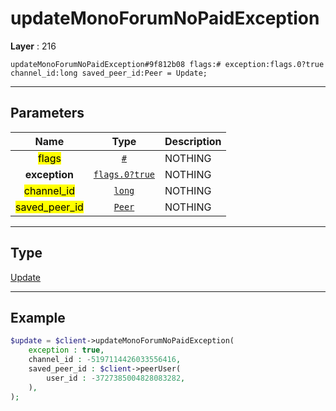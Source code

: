 # updateMonoForumNoPaidException

**Layer** : 216

```tl
updateMonoForumNoPaidException#9f812b08 flags:# exception:flags.0?true channel_id:long saved_peer_id:Peer = Update;
```

---

## Parameters

| Name | Type | Description |
| :---: | :---: | :--- |
| <mark>flags</mark> | [`#`](type/#) | NOTHING |
| **exception** | [`flags.0?true`](type/true) | NOTHING |
| <mark>channel_id</mark> | [`long`](type/long) | NOTHING |
| <mark>saved_peer_id</mark> | [`Peer`](type/Peer) | NOTHING |

---

## Type

[Update](type/Update)

---

## Example

```php
$update = $client->updateMonoForumNoPaidException(
	exception : true,
	channel_id : -5197114426033556416,
	saved_peer_id : $client->peerUser(
		user_id : -3727385004828083282,
	),
);
```